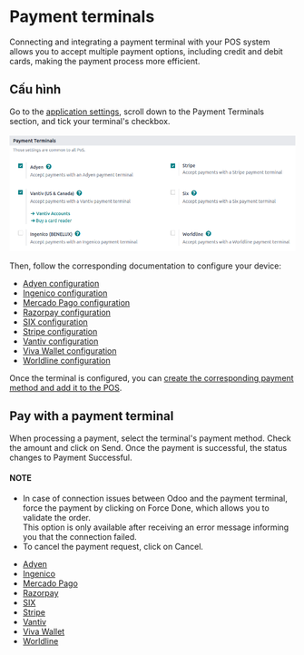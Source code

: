 # Payment terminals

Connecting and integrating a payment terminal with your POS system allows you to accept multiple
payment options, including credit and debit cards, making the payment process more efficient.

<a id="terminals-configuration"></a>

## Cấu hình

Go to the [application settings](../../configuration/#configuration-settings), scroll down to the
Payment Terminals section, and tick your terminal's checkbox.

![checkbox in the settings to enable a payment terminal](../../../../../.gitbook/assets/settings-pt.png)

Then, follow the corresponding documentation to configure your device:

- [Adyen configuration](adyen.md)
- [Ingenico configuration](ingenico.md)
- [Mercado Pago configuration](mercado_pago.md)
- [Razorpay configuration](razorpay.md)
- [SIX configuration](six.md)
- [Stripe configuration](stripe.md)
- [Vantiv configuration](vantiv.md)
- [Viva Wallet configuration](viva_wallet.md)
- [Worldline configuration](worldline.md)

Once the terminal is configured, you can [create the corresponding payment method and add it to
the POS](../).

## Pay with a payment terminal

When processing a payment, select the terminal's payment method. Check the amount and
click on Send. Once the payment is successful, the status changes to Payment
Successful.

#### NOTE
- In case of connection issues between Odoo and the payment terminal, force the payment by
  clicking on Force Done, which allows you to validate the order.
  <br/>
  This option is only available after receiving an error message informing you that the
  connection failed.
  <br/>
- To cancel the payment request, click on Cancel.

* [Adyen](adyen.md)
* [Ingenico](ingenico.md)
* [Mercado Pago](mercado_pago.md)
* [Razorpay](razorpay.md)
* [SIX](six.md)
* [Stripe](stripe.md)
* [Vantiv](vantiv.md)
* [Viva Wallet](viva_wallet.md)
* [Worldline](worldline.md)
